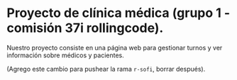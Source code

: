 # Proyecto de clínica médica (grupo 1 - comisión 37i rollingcode).

Nuestro proyecto consiste en una página web para gestionar turnos y ver información sobre médicos y pacientes.

(Agrego este cambio para pushear la rama `r-sofi`, borrar después).